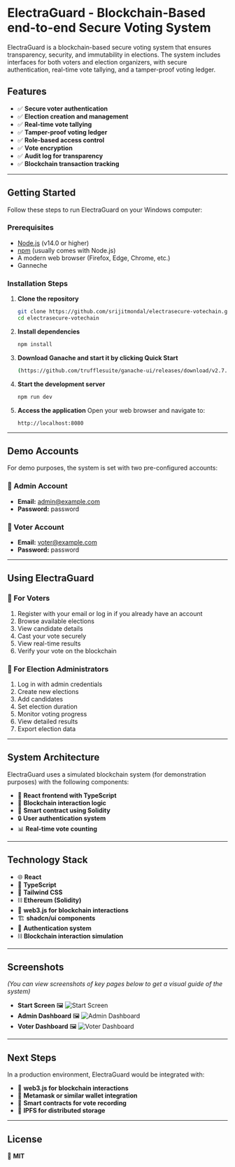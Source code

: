 # ElectraGuard - Blockchain-Based end-to-end Secure Voting System

ElectraGuard is a blockchain-based secure voting system that ensures transparency, security, and immutability in elections. The system includes interfaces for both voters and election organizers, with secure authentication, real-time vote tallying, and a tamper-proof voting ledger.

## Features

- ✅ **Secure voter authentication**
- ✅ **Election creation and management**
- ✅ **Real-time vote tallying**
- ✅ **Tamper-proof voting ledger**
- ✅ **Role-based access control**
- ✅ **Vote encryption**
- ✅ **Audit log for transparency**
- ✅ **Blockchain transaction tracking**

----

## Getting Started

Follow these steps to run ElectraGuard on your Windows computer:

### Prerequisites

- [Node.js](https://nodejs.org/) (v14.0 or higher)
- [npm](https://www.npmjs.com/) (usually comes with Node.js)
- A modern web browser (Firefox, Edge, Chrome, etc.)
- Ganneche

### Installation Steps

1. **Clone the repository**
   ```sh
   git clone https://github.com/srijitmondal/electrasecure-votechain.git
   cd electrasecure-votechain
   ```

2. **Install dependencies**
   ```sh
   npm install
   ```

3. **Download Ganache and start it by clicking Quick Start**
   ```sh
   (https://github.com/trufflesuite/ganache-ui/releases/download/v2.7.1/Ganache-2.7.1-win-x64.appx)
   ```   

4. **Start the development server**
   ```sh
   npm run dev
   ```

5. **Access the application**
   Open your web browser and navigate to:
   ```
   http://localhost:8080
   ```

---

## Demo Accounts

For demo purposes, the system is set with two pre-configured accounts:

### 🔹 Admin Account
- **Email:** admin@example.com
- **Password:** password

### 🔹 Voter Account
- **Email:** voter@example.com
- **Password:** password

---

## Using ElectraGuard

### 🎯 For Voters
1. Register with your email or log in if you already have an account
2. Browse available elections
3. View candidate details
4. Cast your vote securely
5. View real-time results
6. Verify your vote on the blockchain

### 🎯 For Election Administrators
1. Log in with admin credentials
2. Create new elections
3. Add candidates
4. Set election duration
5. Monitor voting progress
6. View detailed results
7. Export election data

---

## System Architecture

ElectraGuard uses a simulated blockchain system (for demonstration purposes) with the following components:

- 🚀 **React frontend with TypeScript**
- 🔗 **Blockchain interaction logic**
- 📝 **Smart contract using Solidity**
- 🔒 **User authentication system**
- 📊 **Real-time vote counting**

---

## Technology Stack

- 🌐 **React**
- 📝 **TypeScript**
- 🎨 **Tailwind CSS**
- ⛓️ **Ethereum (Solidity)**
- 🔗 **web3.js for blockchain interactions**
- 🏗️ **shadcn/ui components**
- 🔐 **Authentication system**
- ⛓️ **Blockchain interaction simulation**

---
## Screenshots

_(You can view screenshots of key pages below to get a visual guide of the system)_

- **Start Screen** 🖼️ ![Start Screen](https://i.postimg.cc/NLhC8HTp/Screenshot-2025-04-02-130432.png)
- **Admin Dashboard** 🖼️ ![Admin Dashboard](https://i.postimg.cc/ryd8J2xr/Screenshot-2025-04-02-130704.png)
- **Voter Dashboard** 🖼️ ![Voter Dashboard](https://i.postimg.cc/9M6sbKHd/Screenshot-2025-04-02-130718.png)


---

## Next Steps

In a production environment, ElectraGuard would be integrated with:

- 🔗 **web3.js for blockchain interactions**
- 🔐 **Metamask or similar wallet integration**
- 📝 **Smart contracts for vote recording**
- 📂 **IPFS for distributed storage**

---

## License

📜 **MIT**
